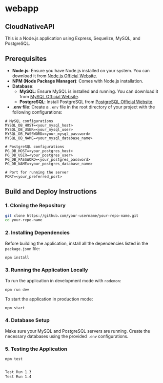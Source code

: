 # webapp
## CloudNativeAPI

This is a Node.js application using Express, Sequelize, MySQL, and PostgreSQL.

## Prerequisites

- **Node.js**: Ensure you have Node.js installed on your system. You can download it from [Node.js Official Website](https://nodejs.org/).
- **NPM (Node Package Manager)**: Comes with Node.js installation.
- **Database**:
  - **MySQL**: Ensure MySQL is installed and running. You can download it from [MySQL Official Website](https://www.mysql.com/).
  - **PostgreSQL**: Install PostgreSQL from [PostgreSQL Official Website](https://www.postgresql.org/).
- **.env file**: Create a `.env` file in the root directory of your project with the following configurations:

```env
# MySQL configurations
MYSQL_DB_HOST=<your_mysql_host>
MYSQL_DB_USER=<your_mysql_user>
MYSQL_DB_PASSWORD=<your_mysql_password>
MYSQL_DB_NAME=<your_mysql_database_name>

# PostgreSQL configurations
PG_DB_HOST=<your_postgres_host>
PG_DB_USER=<your_postgres_user>
PG_DB_PASSWORD=<your_postgres_password>
PG_DB_NAME=<your_postgres_database_name>

# Port for running the server
PORT=<your_preferred_port>
```

## Build and Deploy Instructions

### 1. Cloning the Repository

```bash
git clone https://github.com/your-username/your-repo-name.git
cd your-repo-name
```

### 2. Installing Dependencies

Before building the application, install all the dependencies listed in the `package.json` file:

```bash
npm install
```

### 3. Running the Application Locally

To run the application in development mode with `nodemon`:

```bash
npm run dev
```

To start the application in production mode:

```bash
npm start
```

### 4. Database Setup

Make sure your MySQL and PostgreSQL servers are running. Create the necessary databases using the provided `.env` configurations.

### 5. Testing the Application

````bash
npm test


Test Run 1.3
Test Run 1.4

